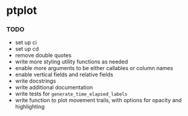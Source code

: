 # ptplot

### TODO
* set up ci
* set up cd
* remove double quotes
* write more styling utility functions as needed
* enable more arguments to be either callables or column names
* enable vertical fields and relative fields
* write docstrings
* write additional documentation
* write tests for `generate_time_elapsed_labels`
* write function to plot movement trails, with options 
for opacity and highlighting